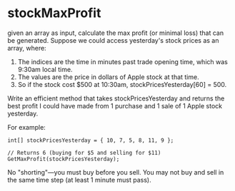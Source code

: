 # stockMaxProfit
given an array as input, calculate the max profit (or minimal loss) that can be generated.
Suppose we could access yesterday's stock prices as an array, where:

1. The indices are the time in minutes past trade opening time, which was 9:30am local time.
2. The values are the price in dollars of Apple stock at that time.
3. So if the stock cost $500 at 10:30am, stockPricesYesterday[60] = 500.

Write an efficient method that takes stockPricesYesterday and returns the best profit I could have made from 1 purchase and 1 sale of 1 Apple stock yesterday.

For example:

  ```
  int[] stockPricesYesterday = { 10, 7, 5, 8, 11, 9 };

  // Returns 6 (buying for $5 and selling for $11)
  GetMaxProfit(stockPricesYesterday);
  ```

No "shorting"—you must buy before you sell. You may not buy and sell in the same time step (at least 1 minute must pass).